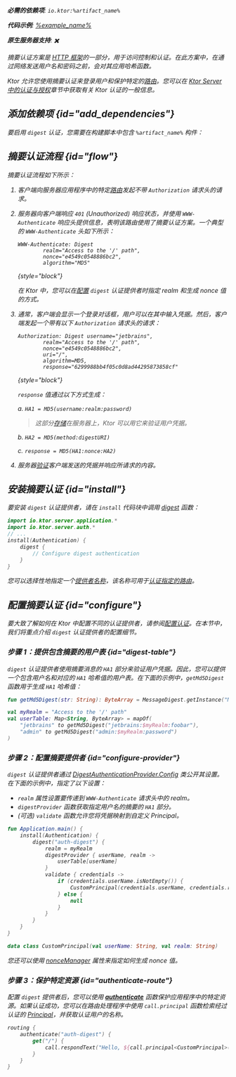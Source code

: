 [//]: # (title: Ktor Server 中的摘要认证)

<show-structure for="chapter" depth="2"/>

<var name="artifact_name" value="ktor-server-auth"/>

<tldr>
<p>
<b>必需的依赖项</b>: <code>io.ktor:%artifact_name%</code>
</p>
<var name="example_name" value="auth-digest"/>
<p>
    <b>代码示例</b>:
    <a href="https://github.com/ktorio/ktor-documentation/tree/%ktor_version%/codeSnippets/snippets/%example_name%">
        %example_name%
    </a>
</p>
<p>
    <b><Links href="/ktor/server-native" summary="Ktor 支持 Kotlin/Native，允许您无需额外的运行时或虚拟机即可运行服务器。">原生服务器</Links>支持</b>: ✖️
</p>
</tldr>

摘要认证方案是 [HTTP 框架](https://developer.mozilla.org/en-US/docs/Web/HTTP/Authentication)的一部分，用于访问控制和认证。在此方案中，在通过网络发送用户名和密码之前，会对其应用哈希函数。

Ktor 允许您使用摘要认证来登录用户和保护特定的[路由](server-routing.md)。您可以在 [Ktor Server 中的认证与授权](server-auth.md)章节中获取有关 Ktor 认证的一般信息。

## 添加依赖项 {id="add_dependencies"}
要启用 `digest` 认证，您需要在构建脚本中包含 `%artifact_name%` 构件：

<Tabs group="languages">
    <TabItem title="Gradle (Kotlin)" group-key="kotlin">
        <code-block lang="Kotlin" code="            implementation(&quot;io.ktor:%artifact_name%:$ktor_version&quot;)"/>
    </TabItem>
    <TabItem title="Gradle (Groovy)" group-key="groovy">
        <code-block lang="Groovy" code="            implementation &quot;io.ktor:%artifact_name%:$ktor_version&quot;"/>
    </TabItem>
    <TabItem title="Maven" group-key="maven">
        <code-block lang="XML" code="            &lt;dependency&gt;&#10;                &lt;groupId&gt;io.ktor&lt;/groupId&gt;&#10;                &lt;artifactId&gt;%artifact_name%-jvm&lt;/artifactId&gt;&#10;                &lt;version&gt;${ktor_version}&lt;/version&gt;&#10;            &lt;/dependency&gt;"/>
    </TabItem>
</Tabs>

## 摘要认证流程 {id="flow"}

摘要认证流程如下所示：

1. 客户端向服务器应用程序中的特定[路由](server-routing.md)发起不带 `Authorization` 请求头的请求。
2. 服务器向客户端响应 `401` (Unauthorized) 响应状态，并使用 `WWW-Authenticate` 响应头提供信息，表明该路由使用了摘要认证方案。一个典型的 `WWW-Authenticate` 头如下所示：

   ```
   WWW-Authenticate: Digest
           realm="Access to the '/' path",
           nonce="e4549c0548886bc2",
           algorithm="MD5"
   ```
   {style="block"}

   在 Ktor 中，您可以在[配置](#configure-provider) `digest` 认证提供者时指定 realm 和生成 nonce 值的方式。

3. 通常，客户端会显示一个登录对话框，用户可以在其中输入凭据。然后，客户端发起一个带有以下 `Authorization` 请求头的请求：

   ```
   Authorization: Digest username="jetbrains",
           realm="Access to the '/' path",
           nonce="e4549c0548886bc2",
           uri="/",
           algorithm=MD5,
           response="6299988bb4f05c0d8ad44295873858cf"
   ```
   {style="block"}

   `response` 值通过以下方式生成：
   
   a. `HA1 = MD5(username:realm:password)`
   > 这部分[存储](#digest-table)在服务器上，Ktor 可以用它来验证用户凭据。
   
   b. `HA2 = MD5(method:digestURI)`
   
   c. `response = MD5(HA1:nonce:HA2)`

4. 服务器[验证](#configure-provider)客户端发送的凭据并响应所请求的内容。

## 安装摘要认证 {id="install"}
要安装 `digest` 认证提供者，请在 `install` 代码块中调用 [digest](https://api.ktor.io/ktor-server-auth/io.ktor.server.auth/digest.html) 函数：

```kotlin
import io.ktor.server.application.*
import io.ktor.server.auth.*
// ...
install(Authentication) {
    digest {
        // Configure digest authentication
    }
}
```
您可以选择性地指定一个[提供者名称](server-auth.md#provider-name)，该名称可用于[认证指定的路由](#authenticate-route)。

## 配置摘要认证 {id="configure"}

要大致了解如何在 Ktor 中配置不同的认证提供者，请参阅[配置认证](server-auth.md#configure)。在本节中，我们将重点介绍 `digest` 认证提供者的配置细节。

### 步骤 1：提供包含摘要的用户表 {id="digest-table"}

`digest` 认证提供者使用摘要消息的 `HA1` 部分来验证用户凭据。因此，您可以提供一个包含用户名和对应的 `HA1` 哈希值的用户表。在下面的示例中，`getMd5Digest` 函数用于生成 `HA1` 哈希值：

```kotlin
fun getMd5Digest(str: String): ByteArray = MessageDigest.getInstance("MD5").digest(str.toByteArray(UTF_8))

val myRealm = "Access to the '/' path"
val userTable: Map<String, ByteArray> = mapOf(
    "jetbrains" to getMd5Digest("jetbrains:$myRealm:foobar"),
    "admin" to getMd5Digest("admin:$myRealm:password")
)
```

### 步骤 2：配置摘要提供者 {id="configure-provider"}

`digest` 认证提供者通过 [DigestAuthenticationProvider.Config](https://api.ktor.io/ktor-server-auth/io.ktor.server.auth/-digest-authentication-provider/-config/index.html) 类公开其设置。在下面的示例中，指定了以下设置：
* `realm` 属性设置要传递到 `WWW-Authenticate` 请求头中的 realm。
* `digestProvider` 函数获取指定用户名的摘要的 `HA1` 部分。
* (可选) `validate` 函数允许您将凭据映射到自定义 Principal。

```kotlin
fun Application.main() {
    install(Authentication) {
        digest("auth-digest") {
            realm = myRealm
            digestProvider { userName, realm ->
                userTable[userName]
            }
            validate { credentials ->
                if (credentials.userName.isNotEmpty()) {
                    CustomPrincipal(credentials.userName, credentials.realm)
                } else {
                    null
                }
            }
        }
    }
}

data class CustomPrincipal(val userName: String, val realm: String)
```

您还可以使用 [nonceManager](https://api.ktor.io/ktor-server-auth/io.ktor.server.auth/-digest-authentication-provider/-config/nonce-manager.html) 属性来指定如何生成 nonce 值。

### 步骤 3：保护特定资源 {id="authenticate-route"}

配置 `digest` 提供者后，您可以使用 **[authenticate](server-auth.md#authenticate-route)** 函数保护应用程序中的特定资源。如果认证成功，您可以在路由处理程序中使用 `call.principal` 函数检索经过认证的 [Principal](https://api.ktor.io/ktor-server-auth/io.ktor.server.auth/-principal/index.html)，并获取认证用户的名称。

```kotlin
routing {
    authenticate("auth-digest") {
        get("/") {
            call.respondText("Hello, ${call.principal<CustomPrincipal>()?.userName}!")
        }
    }
}